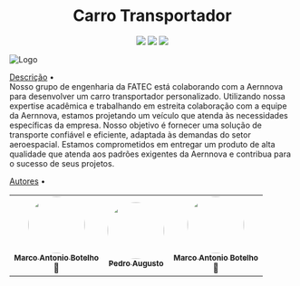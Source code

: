 <h1 align="center"> Carro Transportador</h1>
<p align="center">
<img src="https://img.shields.io/badge/Status-Em progresso-%237159c1?style=for-the-badge&logo=ghost"/>
<img src="https://img.shields.io/badge/Instituição-Faculdade%20de%20Tecnologia%20de%20SJC-green"/>
<img src="https://img.shields.io/badge/Curso-Manut.Aeronaves-green"/>

![Logo](file:///C:/Users/Fatec/Pictures/Captura%20de%20tela%202024-06-05%20210441.png) 

<a href="#objetivo">Descrição</a> •  
Nosso grupo de engenharia da FATEC está colaborando com a Aernnova para desenvolver um carro transportador personalizado. Utilizando nossa expertise acadêmica e trabalhando em estreita colaboração com a equipe da Aernnova, estamos projetando um veículo que atenda às necessidades específicas da empresa. Nosso objetivo é fornecer uma solução de transporte confiável e eficiente, adaptada às demandas do setor aeroespacial. Estamos comprometidos em entregar um produto de alta qualidade que atenda aos padrões exigentes da Aernnova e contribua para o sucesso de seus projetos.

<a href="#autor">Autores</a> •
</p>
<table>
<tr>
<td align="center"><a href="https://github.com/Marco-Botelho"><img style="border-radius: 50%;" src="https://user-images.githubusercontent.com/101574709/165812631-a8692cdf-31dc-4e2d-97f7-fd76e394ce18.jpeg" width="100px;" alt=""/><br /><sub><b>Marco Antonio Botelho</b></sub></a><br /><a>🚀</a></td>
<td align="center"><a href="https://github.com/Pedro-Augusto-Bento"><img style="border-radius: 50%;" src="https://user-images.githubusercontent.com/101574709/165819299-ae971af7-5e0f-478e-b7e9-202a63f034b3.jpeg" width="100px;" alt=""/><br /><sub><b>Pedro Augusto </b>
<td align="center"><a href="https://github.com/Mateus Santos"><img style="border-radius: 50%;" src="https://user-images.githubusercontent.com/101574709/165812631-a8692cdf-31dc-4e2d-97f7-fd76e394ce18.jpeg" width="100px;" alt=""/><br /><sub><b>Marco Antonio Botelho</b></sub></a><br /><a>🚀</a></td>

